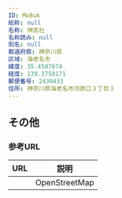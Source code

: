 ```yaml
---
ID: Mo8uk
総称: null
名称: 神武社
名称読み: null
別名: null
都道府県: 神奈川県
区域: 海老名市
緯度: 35.4507674
経度: 139.3750171
郵便番号: 2430433
住所: 神奈川県海老名市河原口３丁目３
---
```


## その他

### 参考URL

| URL | 説明          |
| --- | ------------- |
|     | OpenStreetMap |
